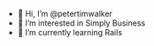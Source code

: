 - 👋 Hi, I’m @petertimwalker
- 👀 I’m interested in Simply Business
- 🌱 I’m currently learning Rails

<!---
petertimwalker/petertimwalker is a ✨ special ✨ repository because its `README.md` (this file) appears on your GitHub profile.
You can click the Preview link to take a look at your changes.
--->
